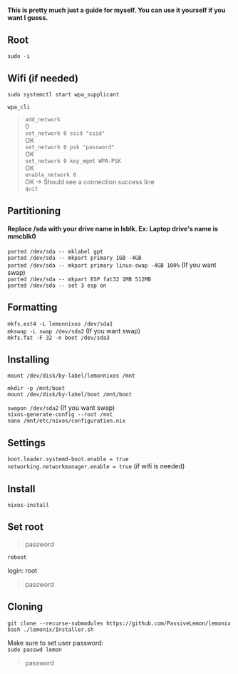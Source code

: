 #### This is pretty much just a guide for myself. You can use it yourself if you want I guess. </br>
## Root </br>
`sudo -i` </br>

## Wifi (if needed) </br>
`sudo systemctl start wpa_supplicant` </br>

`wpa_cli` </br>

> `add_network` </br>
0 </br>
> `set_network 0 ssid "ssid"` </br>
OK </br>
> `set_network 0 psk "password"` </br>
OK </br>
> `set_network 0 key_mgmt WPA-PSK` </br>
OK </br>
> `enable_network 0` </br>
OK -> Should see a connection success line </br>
> `quit` </br>

## Partitioning </br>
#### Replace /sda with your drive name in lsblk. Ex: Laptop drive's name is mmcblk0 </br>

`parted /dev/sda -- mklabel gpt` </br>
`parted /dev/sda -- mkpart primary 1GB -4GB` </br>
`parted /dev/sda -- mkpart primary linux-swap -4GB 100%` (If you want swap) </br>
`parted /dev/sda -- mkpart ESP fat32 1MB 512MB` </br>
`parted /dev/sda -- set 3 esp on` </br>

## Formatting
`mkfs.ext4 -L lemonnixos /dev/sda1` </br>
`mkswap -L swap /dev/sda2` (If you want swap) </br>
`mkfs.fat -F 32 -n boot /dev/sda3` </br>

## Installing </br>
`mount /dev/disk/by-label/lemonnixos /mnt` </br>

`mkdir -p /mnt/boot` </br>
`mount /dev/disk/by-label/boot /mnt/boot` </br>

`swapon /dev/sda2` (If you want swap) </br>
`nixos-generate-config --root /mnt` </br>
`nano /mnt/etc/nixos/configuration.nix` </br>

## Settings </br>
`boot.loader.systemd-boot.enable = true` </br>
`networking.networkmanager.enable = true` (if wifi is needed) </br>

## Install </br>
`nixos-install` </br>

## Set root </br>
> password </br>

`reboot` </br>

login: root </br>
> password </br>

## Cloning </br>
`git clone --recurse-submodules https://github.com/PassiveLemon/lemonix` </br>
`bash ./lemonix/Installer.sh` </br>

Make sure to set user password: </br>
`sudo passwd lemon` </br>
> password </br>
